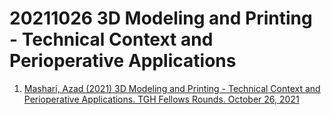 # 20211026 3D Modeling and Printing - Technical Context and Perioperative Applications
1. [Mashari, Azad (2021) 3D Modeling and Printing - Technical Context and Perioperative Applications. TGH Fellows Rounds. October 26, 2021](https://docs.google.com/presentation/d/1OyP_HxbAUmMoNEDqEiKsM1DWyo9PneyMutjOIYLb-NE/edit?usp=sharing)
